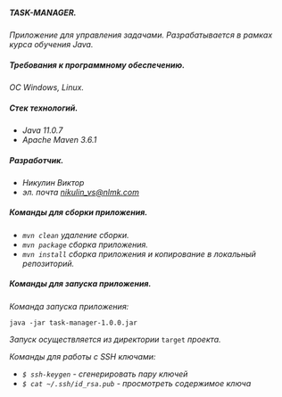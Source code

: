 ##### TASK-MANAGER.
*Приложение для управления задачами. Разрабатывается в рамках курса обучения Java.*
##### Требования к программному обеспечению.
*ОС Windows, Linux.*
##### Стек технологий.
- *Java 11.0.7*
- *Apache Maven 3.6.1*
##### Разработчик.
- *Никулин Виктор* 
- *эл. почта nikulin_vs@nlmk.com*
##### Команды для сборки приложения.
- *`mvn clean` удаление сборки.*
- *`mvn package` сборка приложения.*
- *`mvn install` сборка приложения и копирование в локальный репозиторий.*
##### Команды для запуска приложения.
*Команда запуска приложения:*
```
java -jar task-manager-1.0.0.jar
```

*Запуск осуществляется из директории* `target` *проекта.*

*Команды для работы с SSH ключами:*
- *`$ ssh-keygen` - сгенерировать пару ключей*
- *`$ cat ~/.ssh/id_rsa.pub` - просмотреть содержимое ключа*